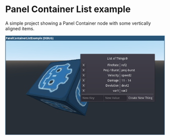 # Panel Container List example

A simple project showing a Panel Container node with some vertically aligned items.

![Screenshot](.repo/screenshot1.png)

